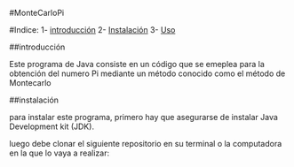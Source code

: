 #MonteCarloPi

#Indice:
1- [introducción](introducción)
2- [Instalación](Instalación)
3- [Uso](Uso)

##introducción

Este programa de Java consiste en un código que se emeplea para la obtención del numero Pi mediante un método conocido como el método de Montecarlo

##instalación

para instalar este programa, primero hay que asegurarse de instalar Java Development kit (JDK).

luego debe clonar el siguiente repositorio en su terminal o la computadora en la que lo vaya a realizar:

```git clone 




